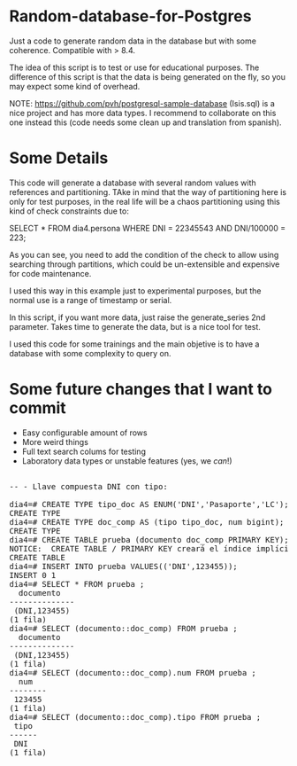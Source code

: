 Random-database-for-Postgres
============================

Just a code to generate random data in the database but with some coherence. Compatible with > 8.4.

The idea of this script is to test or use for educational purposes. The difference of this script is that the 
data is being generated on the fly, so you may expect some kind of overhead. 

NOTE:
https://github.com/pvh/postgresql-sample-database (Isis.sql) is a nice project and has more data types. I recommend
to collaborate on this one instead this (code needs some clean up and translation from spanish).

Some Details
============

This code will generate a database with several random values with references and partitioning. TAke in mind 
that the way of partitioning here is only for test purposes, in the real life will be a chaos partitioning 
using this kind of check constraints due to:

SELECT * FROM dia4.persona WHERE DNI = 22345543 AND DNI/100000 = 223;

As you can see, you need to add the condition of the check to allow using searching through partitions, which 
could be un-extensible and expensive for code maintenance. 

I used this way in this example just to experimental purposes, but the normal use is a range of timestamp or serial.

In this script, if you want more data, just raise the generate_series 2nd parameter. Takes time to generate the 
data, but is a nice tool for test.

I used this code for some trainings and the main objetive is to have a database with some complexity to query on.


Some future changes that I want to commit
=========================================

- Easy configurable amount of rows
- More weird things
- Full text search colums for testing
- Laboratory data types or unstable features (yes, we *can*!)

<pre>

-- - Llave compuesta DNI con tipo:

dia4=# CREATE TYPE tipo_doc AS ENUM('DNI','Pasaporte','LC');
CREATE TYPE
dia4=# CREATE TYPE doc_comp AS (tipo tipo_doc, num bigint);
CREATE TYPE
dia4=# CREATE TABLE prueba (documento doc_comp PRIMARY KEY);
NOTICE:  CREATE TABLE / PRIMARY KEY creará el índice implícito «prueba_pkey» para la tabla «prueba»
CREATE TABLE
dia4=# INSERT INTO prueba VALUES(('DNI',123455));
INSERT 0 1
dia4=# SELECT * FROM prueba ;
  documento  
--------------
 (DNI,123455)
(1 fila)
dia4=# SELECT (documento::doc_comp) FROM prueba ;
  documento  
--------------
 (DNI,123455)
(1 fila)
dia4=# SELECT (documento::doc_comp).num FROM prueba ;
  num  
--------
 123455
(1 fila)
dia4=# SELECT (documento::doc_comp).tipo FROM prueba ;
 tipo
------
 DNI
(1 fila)

</pre>
